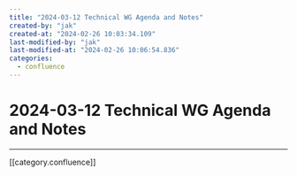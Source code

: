 ```yaml
---
title: "2024-03-12 Technical WG Agenda and Notes"
created-by: "jak"
created-at: "2024-02-26 10:03:34.109"
last-modified-by: "jak"
last-modified-at: "2024-02-26 10:06:54.836"
categories:
  - confluence
---
```


# 2024-03-12 Technical WG Agenda and Notes


---

[[category.confluence]]
